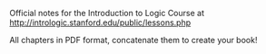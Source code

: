 Official notes for the Introduction to Logic Course at http://intrologic.stanford.edu/public/lessons.php

All chapters in PDF format, concatenate them to create your book! 
